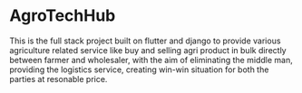 # AgroTechHub
This is the full stack project built on flutter and django to provide various agriculture related service like buy and selling agri product in bulk directly between farmer and wholesaler, with the aim of eliminating the middle man, providing the logistics service, creating win-win situation for both the parties at resonable price. 
